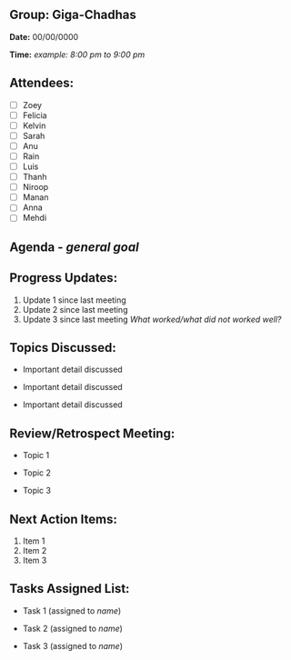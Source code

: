 ## **Group:** Giga-Chadhas

**Date:** 00/00/0000

**Time:** *example: 8:00 pm to 9:00 pm*


## **Attendees:**
- [ ] Zoey
- [ ] Felicia
- [ ] Kelvin
- [ ] Sarah
- [ ] Anu
- [ ] Rain
- [ ] Luis
- [ ] Thanh
- [ ] Niroop
- [ ] Manan
- [ ] Anna
- [ ] Mehdi

## **Agenda** - *general goal*

## **Progress Updates:**
1. Update 1 since last meeting
2. Update 2 since last meeting
3. Update 3 since last meeting
*What worked/what did not worked well?*
   
## **Topics Discussed:**
- Important detail discussed
+ Important detail discussed
* Important detail discussed

## **Review/Retrospect Meeting:**
- Topic 1
+ Topic 2
* Topic 3

## **Next Action Items:**
1. Item 1
2. Item 2
3. Item 3

## **Tasks Assigned List:**
- Task 1 (assigned to *name*)
+ Task 2 (assigned to *name*)
* Task 3 (assigned to *name*)

